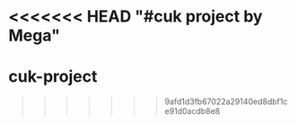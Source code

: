 <<<<<<< HEAD
"#cuk project by Mega" 
=======
# cuk-project
>>>>>>> 9afd1d3fb67022a29140ed8dbf1ce91d0acdb8e8
